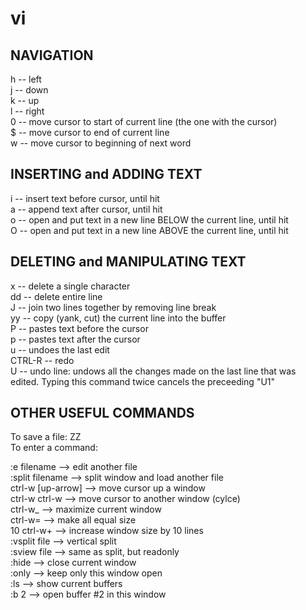 # vi

<h2>NAVIGATION</h2> 

h 	-- left <br> 
j 	-- down <br> 
k 	-- up <br> 
l 	-- right <br> 
0	-- move cursor to start of current line (the one with the cursor)<br>
$ 	-- move cursor to end of current line<br> 
w 	-- move cursor to beginning of next word<br> 

<h2>INSERTING and ADDING TEXT </h2> 
i 	-- insert text before cursor, until <Esc> hit<br> 
a 	-- append text after cursor, until <Esc> hit<br> 
o 	-- open and put text in a new line BELOW the current line, until <Esc> hit<br> 
O 	-- open and put text in a new line ABOVE the current line, until <Esc> hit<br> 


<h2>DELETING and MANIPULATING TEXT </h2> 
x		-- delete a single character <br> 
dd 		-- delete entire line <br> 
J 		-- join two lines together by removing line break <br> 
yy		-- copy (yank, cut) the current line into the buffer <br> 
P 		-- pastes text before the cursor <br> 
p 		-- pastes text after the cursor <br> 
u 		-- undoes the last edit <br> 
CTRL-R	-- redo <br> 
U 		-- undo line: undows all the changes made on the last 
		line that was edited. Typing this command twice cancels 
		the preceeding "U1"<br> 

<h2>OTHER USEFUL COMMANDS</h2> 
To save a file: <Esc> ZZ <br> 
To enter a command: <Esc> <Shift> <Semicolon> <br> 

:e filename 		--> edit another file <br> 
:split filename		--> split window and load another file <br> 
ctrl-w [up-arrow]	--> move cursor up a window <br> 
ctrl-w ctrl-w		--> move cursor to another window (cylce)<br> 
ctrl-w_				--> maximize current window <br> 
ctrl-w=				--> make all equal size <br> 
10 ctrl-w+			--> increase window size by 10 lines <br> 
:vsplit file 		--> vertical split <br> 
:sview file 		--> same as split, but readonly <br> 
:hide				--> close current window<br> 
:only 				--> keep only this window open<br> 
:ls 				--> show current buffers<br> 
:b 2 				--> open buffer #2 in this window <br> 
